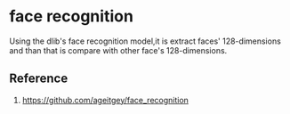 # face recognition
Using the dlib's face recognition model,it is extract faces' 128-dimensions and than that is compare with other face's 128-dimensions.

## Reference
1. https://github.com/ageitgey/face_recognition
